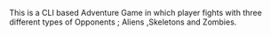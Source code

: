 This is a CLI based Adventure Game in which player fights with three different types of Opponents ; Aliens ,Skeletons and Zombies.
